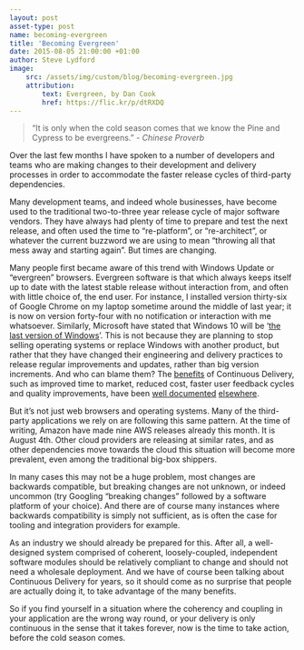 ```yaml
---
layout: post
asset-type: post
name: becoming-evergreen
title: 'Becoming Evergreen'
date: 2015-08-05 21:00:00 +01:00
author: Steve Lydford
image:
    src: /assets/img/custom/blog/becoming-evergreen.jpg
    attribution:
        text: Evergreen, by Dan Cook
        href: https://flic.kr/p/dtRXDQ
---
```


> “It is only when the cold season comes that we know the Pine and Cypress to be evergreens.” - *Chinese Proverb*

Over the last few months I have spoken to a number of developers and teams who are making changes to their development and delivery processes in order to accommodate the faster release cycles of third-party dependencies.

Many development teams, and indeed whole businesses, have become used to the traditional two-to-three year release cycle of major software vendors. They have always had plenty of time to prepare and test the next release, and often used the time to “re-platform”, or “re-architect”, or whatever the current buzzword we are using to mean “throwing all that mess away and starting again”. But times are changing.

Many people first became aware of this trend with Windows Update or “evergreen” browsers. Evergreen software is that which always keeps itself up to date with the latest stable release without interaction from, and often with little choice of, the end user. For instance, I installed version thirty-six of Google Chrome on my laptop sometime around the middle of last year; it is now on version forty-four with no notification or interaction with me whatsoever. Similarly, Microsoft have stated that Windows 10 will be ‘[the last version of Windows](http://www.theverge.com/2015/5/7/8568473/windows-10-last-version-of-windows)’. This is not because they are planning to stop selling operating systems or replace Windows with another product, but rather that they have changed their engineering and delivery practices to release  regular improvements and updates, rather than big version increments. And who can blame them? The [benefits](http://www.continuousagile.com/unblock/cd_costs_benefits.html) of Continuous Delivery, such as improved time to market, reduced cost, faster user feedback cycles and quality improvements, have been [well documented](http://radar.oreilly.com/2014/02/the-case-for-continuous-delivery.html) [elsewhere](http://www.infoq.com/articles/cd-benefits-challenges).

But it’s not just web browsers and operating systems. Many of the third-party applications we rely on are following this same pattern. At the time of writing, Amazon have made nine AWS releases already this month. It is August 4th. Other cloud providers are releasing at similar rates, and as other dependencies move towards the cloud this situation will become more prevalent, even among the traditional big-box shippers.

In many cases this may not be a huge problem, most changes are backwards compatible, but breaking changes are not unknown, or indeed uncommon (try Googling “breaking changes” followed by a software platform of your choice). And there are of course many instances where backwards compatibility is simply not sufficient, as is often the case for tooling and integration providers for example.

As an industry we should already be prepared for this. After all, a well-designed system comprised of coherent, loosely-coupled, independent software modules should be relatively compliant to change and should not need a wholesale deployment. And we have of course been talking about Continuous Delivery for years, so it should come as no surprise that people are actually doing it, to take advantage of the many benefits.

So if you find yourself in a situation where the coherency and coupling in your application are the wrong way round, or your delivery is only continuous in the sense that it takes forever, now is the time to take action, before the cold season comes.
